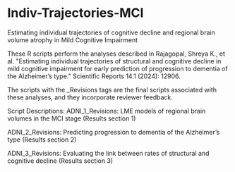 # Indiv-Trajectories-MCI
Estimating individual trajectories of cognitive decline and regional brain volume atrophy in Mild Cognitive Impairment 

These R scripts perform the analyses described in Rajagopal, Shreya K., et al. "Estimating individual trajectories of structural and cognitive decline in mild cognitive impairment for early prediction of progression to dementia of the Alzheimer’s type." Scientific Reports 14.1 (2024): 12906.

The scripts with the _Revisions tags are the final scripts associated with these analyses, and they incorporate reviewer feedback.

Script Descriptions: 
ADNI_1_Revisions: LME models of regional brain volumes in the MCI stage (Results section 1)

ADNI_2_Revisions: Predicting progression to dementia of the Alzheimer’s type (Results section 2)

ADNI_3_Revisions: Evaluating the link between rates of structural and cognitive decline (Results section 3)



